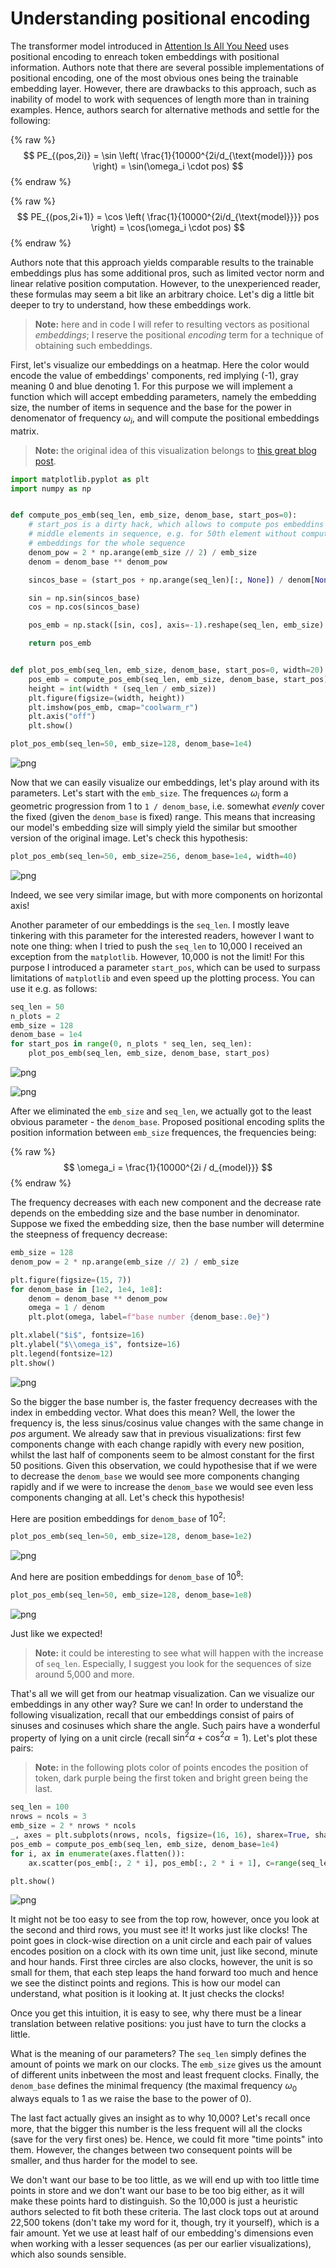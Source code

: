 # Understanding positional encoding



The transformer model introduced in [Attention Is All You Need](https://arxiv.org/abs/1706.03762) uses positional encoding to enreach token embeddings with positional information. Authors note that there are several possible implementations of positional encoding, one of the most obvious ones being the trainable embedding layer. However, there are drawbacks to this approach, such as inability of model to work with sequences of length more than in training examples. Hence, authors search for alternative methods and settle for the following:

{% raw %}
$$ PE_{(pos,2i)} = \sin \left( \frac{1}{10000^{2i/d_{\text{model}}}} pos \right) = \sin(\omega_i \cdot pos) $$
{% endraw %}

{% raw %}
$$ PE_{(pos,2i+1)} = \cos \left( \frac{1}{10000^{2i/d_{\text{model}}}} pos \right) = \cos(\omega_i \cdot pos) $$
{% endraw %}

Authors note that this approach yields comparable results to the trainable embeddings plus has some additional pros, such as limited vector norm and linear relative position computation. However, to the unexperienced reader, these formulas may seem a bit like an arbitrary choice. Let's dig a little bit deeper to try to understand, how these embeddings work.
> **Note:** here and in code I will refer to resulting vectors as positional *embeddings*; I reserve the positional *encoding* term for a technique of obtaining such embeddings.

First, let's visualize our embeddings on a heatmap. Here the color would encode the value of embeddings' components, red implying (-1), gray meaning 0 and blue denoting 1. For this purpose we will implement a function which will accept embedding parameters, namely the embedding size, the number of items in sequence and the base for the power in denomenator of frequency $\omega_i$, and will compute the positional embeddings matrix.
> **Note:** the original idea of this visualization belongs to [this great blog post](https://kazemnejad.com/blog/transformer_architecture_positional_encoding/).

```python
import matplotlib.pyplot as plt
import numpy as np


def compute_pos_emb(seq_len, emb_size, denom_base, start_pos=0):
    # start_pos is a dirty hack, which allows to compute pos embeddins for the
    # middle elements in sequence, e.g. for 50th element without computing
    # embeddings for the whole sequence
    denom_pow = 2 * np.arange(emb_size // 2) / emb_size
    denom = denom_base ** denom_pow

    sincos_base = (start_pos + np.arange(seq_len)[:, None]) / denom[None, :]

    sin = np.sin(sincos_base)
    cos = np.cos(sincos_base)

    pos_emb = np.stack([sin, cos], axis=-1).reshape(seq_len, emb_size)

    return pos_emb


def plot_pos_emb(seq_len, emb_size, denom_base, start_pos=0, width=20):
    pos_emb = compute_pos_emb(seq_len, emb_size, denom_base, start_pos)
    height = int(width * (seq_len / emb_size))
    plt.figure(figsize=(width, height))
    plt.imshow(pos_emb, cmap="coolwarm_r")
    plt.axis("off")
    plt.show()
```

```python
plot_pos_emb(seq_len=50, emb_size=128, denom_base=1e4)
```


![png](2022-02-03-positional-encoding_files/output_3_0.png)


Now that we can easily visualize our embeddings, let's play around with its parameters. Let's start with the `emb_size`. The frequences $\omega_i$ form a geometric progression from 1 to `1 / denom_base`, i.e. somewhat *evenly* cover the fixed (given the `denom_base` is fixed) range. This means that increasing our model's embedding size will simply yield the similar but smoother version of the original image. Let's check this hypothesis:

```python
plot_pos_emb(seq_len=50, emb_size=256, denom_base=1e4, width=40)
```


![png](2022-02-03-positional-encoding_files/output_5_0.png)


Indeed, we see very similar image, but with more components on horizontal axis!

Another parameter of our embeddings is the `seq_len`. I mostly leave tinkering with this parameter for the interested readers, however I want to note one thing: when I tried to push the `seq_len` to 10,000 I received an exception from the `matplotlib`. However, 10,000 is not the limit! For this purpose I introduced a parameter `start_pos`, which can be used to surpass limitations of `matplotlib` and even speed up the plotting process. You can use it e.g. as follows:

```python
seq_len = 50
n_plots = 2
emb_size = 128
denom_base = 1e4
for start_pos in range(0, n_plots * seq_len, seq_len):
    plot_pos_emb(seq_len, emb_size, denom_base, start_pos)
```


![png](2022-02-03-positional-encoding_files/output_7_0.png)



![png](2022-02-03-positional-encoding_files/output_7_1.png)


After we eliminated the `emb_size` and `seq_len`, we actually got to the least obvious parameter - the `denom_base`. Proposed positional encoding splits the position information between `emb_size` frequences, the frequencies being:

{% raw %}
$$ \omega_i = \frac{1}{10000^{2i / d_{model}}} $$
{% endraw %}

The frequency decreases with each new component and the decrease rate depends on the embedding size and the base number in denominator. Suppose we fixed the embedding size, then the base number will determine the steepness of frequency decrease:

```python
emb_size = 128
denom_pow = 2 * np.arange(emb_size // 2) / emb_size

plt.figure(figsize=(15, 7))
for denom_base in [1e2, 1e4, 1e8]:
    denom = denom_base ** denom_pow
    omega = 1 / denom
    plt.plot(omega, label=f"base number {denom_base:.0e}")

plt.xlabel("$i$", fontsize=16)
plt.ylabel("$\\omega_i$", fontsize=16)
plt.legend(fontsize=12)
plt.show()
```


![png](2022-02-03-positional-encoding_files/output_9_0.png)


So the bigger the base number is, the faster frequency decreases with the index in embedding vector. What does this mean? Well, the lower the frequency is, the less sinus/cosinus value changes with the same change in $pos$ argument. We already saw that in previous visualizations: first few components change with each change rapidly with every new position, whilst the last half of components seem to be almost constant for the first 50 positions. Given this observation, we could hypothesise that if we were to decrease the `denom_base` we would see more components changing rapidly and if we were to increase the `denom_base` we would see even less components changing at all. Let's check this hypothesis!

Here are position embeddings for `denom_base` of $10^2$:

```python
plot_pos_emb(seq_len=50, emb_size=128, denom_base=1e2)
```


![png](2022-02-03-positional-encoding_files/output_11_0.png)


And here are position embeddings for `denom_base` of $10^8$:

```python
plot_pos_emb(seq_len=50, emb_size=128, denom_base=1e8)
```


![png](2022-02-03-positional-encoding_files/output_13_0.png)


Just like we expected!
> **Note:** it could be interesting to see what will happen with the increase of `seq_len`. Especially, I suggest you look for the sequences of size around 5,000 and more.

That's all we will get from our heatmap visualization. Can we visualize our embeddings in any other way? Sure we can! In order to understand the following visualization, recall that our embeddings consist of pairs of sinuses and cosinuses which share the angle. Such pairs have a wonderful property of lying on a unit circle (recall $\sin^2 \alpha + \cos^2 \alpha = 1$). Let's plot these pairs:
> **Note:** in the following plots color of points encodes the position of token, dark purple being the first token and bright green being the last.

```python
seq_len = 100
nrows = ncols = 3
emb_size = 2 * nrows * ncols
_, axes = plt.subplots(nrows, ncols, figsize=(16, 16), sharex=True, sharey=True)
pos_emb = compute_pos_emb(seq_len, emb_size, denom_base=1e4)
for i, ax in enumerate(axes.flatten()):
    ax.scatter(pos_emb[:, 2 * i], pos_emb[:, 2 * i + 1], c=range(seq_len))

plt.show()
```


![png](2022-02-03-positional-encoding_files/output_16_0.png)


It might not be too easy to see from the top row, however, once you look at the second and third rows, you must see it! It works just like clocks! The point goes in clock-wise direction on a unit circle and each pair of values encodes position on a clock with its own time unit, just like second, minute and hour hands. First three circles are also clocks, however, the unit is so small for them, that each step leaps the hand forward too much and hence we see the distinct points and regions. This is how our model can understand, what position is it looking at. It just checks the clocks!

Once you get this intuition, it is easy to see, why there must be a linear translation between relative positions: you just have to turn the clocks a little.

What is the meaning of our parameters? The `seq_len` simply defines the amount of points we mark on our clocks. The `emb_size` gives us the amount of different units inbetween the most and least frequent clocks. Finally, the `denom_base` defines the minimal frequency (the maximal frequency $\omega_0$ always equals to 1 as we raise the base to the power of 0).

The last fact actually gives an insight as to why 10,000? Let's recall once more, that the bigger this number is the less frequent will all the clocks (save for the very first ones) be. Hence, we could fit more "time points" into them. However, the changes between two consequent points will be smaller, and thus harder for the model to see.

We don't want our base to be too little, as we will end up with too little time points in store and we don't want our base to be too big either, as it will make these points hard to distinguish. So the 10,000 is just a heuristic authors selected to fit both these criteria. The last clock tops out at around 22,500 tokens (don't take my word for it, though, try it yourself), which is a fair amount. Yet we use at least half of our embedding's dimensions even when working with a lesser sequences (as per our earlier visualizations), which also sounds sensible.
